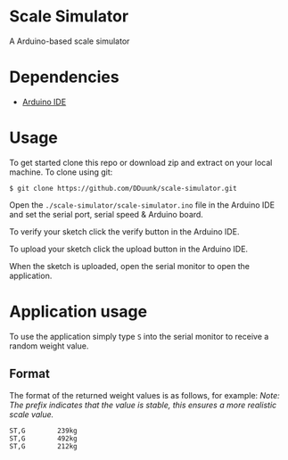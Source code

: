 # Scale Simulator

A Arduino-based scale simulator

# Dependencies

* [Arduino IDE](https://www.arduino.cc/en/Main/Software)

# Usage

To get started clone this repo or download zip and extract on your local machine. To clone using git:

```shell
$ git clone https://github.com/DDuunk/scale-simulator.git
```

Open the `./scale-simulator/scale-simulator.ino` file in the Arduino IDE and set the serial port, serial speed & Arduino board.

To verify your sketch click the verify button in the Arduino IDE.

To upload your sketch click the upload button in the Arduino IDE.

When the sketch is uploaded, open the serial monitor to open the application.

# Application usage

To use the application simply type `S` into the serial monitor to receive a random weight value.

## Format

The format of the returned weight values ​​is as follows, for example:
*Note: The prefix indicates that the value is stable, this ensures a more realistic scale value.*

```
ST,G        239kg
ST,G        492kg
ST,G        212kg
```

